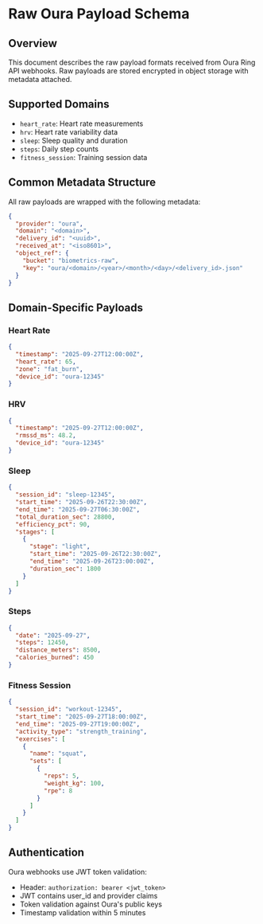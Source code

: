 # Raw Oura Payload Schema

## Overview
This document describes the raw payload formats received from Oura Ring API webhooks. Raw payloads are stored encrypted in object storage with metadata attached.

## Supported Domains
- `heart_rate`: Heart rate measurements
- `hrv`: Heart rate variability data
- `sleep`: Sleep quality and duration
- `steps`: Daily step counts
- `fitness_session`: Training session data

## Common Metadata Structure
All raw payloads are wrapped with the following metadata:

```json
{
  "provider": "oura",
  "domain": "<domain>",
  "delivery_id": "<uuid>",
  "received_at": "<iso8601>",
  "object_ref": {
    "bucket": "biometrics-raw",
    "key": "oura/<domain>/<year>/<month>/<day>/<delivery_id>.json"
  }
}
```

## Domain-Specific Payloads

### Heart Rate
```json
{
  "timestamp": "2025-09-27T12:00:00Z",
  "heart_rate": 65,
  "zone": "fat_burn",
  "device_id": "oura-12345"
}
```

### HRV
```json
{
  "timestamp": "2025-09-27T12:00:00Z",
  "rmssd_ms": 48.2,
  "device_id": "oura-12345"
}
```

### Sleep
```json
{
  "session_id": "sleep-12345",
  "start_time": "2025-09-26T22:30:00Z",
  "end_time": "2025-09-27T06:30:00Z",
  "total_duration_sec": 28800,
  "efficiency_pct": 90,
  "stages": [
    {
      "stage": "light",
      "start_time": "2025-09-26T22:30:00Z",
      "end_time": "2025-09-26T23:00:00Z",
      "duration_sec": 1800
    }
  ]
}
```

### Steps
```json
{
  "date": "2025-09-27",
  "steps": 12450,
  "distance_meters": 8500,
  "calories_burned": 450
}
```

### Fitness Session
```json
{
  "session_id": "workout-12345",
  "start_time": "2025-09-27T18:00:00Z",
  "end_time": "2025-09-27T19:00:00Z",
  "activity_type": "strength_training",
  "exercises": [
    {
      "name": "squat",
      "sets": [
        {
          "reps": 5,
          "weight_kg": 100,
          "rpe": 8
        }
      ]
    }
  ]
}
```

## Authentication
Oura webhooks use JWT token validation:
- Header: `authorization: bearer <jwt_token>`
- JWT contains user_id and provider claims
- Token validation against Oura's public keys
- Timestamp validation within 5 minutes
